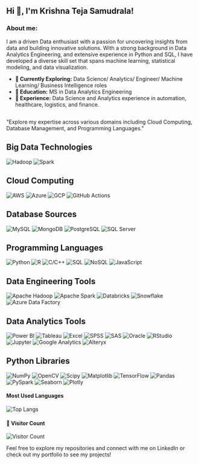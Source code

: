 ## Hi 👋, I'm Krishna Teja Samudrala! 
### About me: 
I am a driven Data enthusiast with a passion for uncovering insights from data and building innovative solutions. With a strong background in Data Analytics Engineering, and extensive experience in Python and SQL, I have developed a diverse skill set that spans machine learning, statistical modeling, and data visualization.

- **🌱 Currently Exploring:** Data Science/ Analytics/ Engineer/ Machine Learning/ Business Intelligence roles <br />
- **📓 Education:** MS in Data Analytics Engineering
- **💼 Experience:** Data Science and Analytics experience in automation, healthcare, logistics, and finance. <br />

##

"Explore my expertise across various domains including Cloud Computing, Database Management, and Programming Languages."

## Big Data Technologies

![Hadoop](https://img.shields.io/badge/-Hadoop-0078D4?logo=apache-hadoop&logoColor=white)
![Spark](https://img.shields.io/badge/-Spark-E25A1C?logo=apache-spark&logoColor=white)

## Cloud Computing

![AWS](https://img.shields.io/badge/-AWS-232F3E?logo=amazon-aws&logoColor=white)
![Azure](https://img.shields.io/badge/-Azure-0078D4?logo=microsoft-azure&logoColor=white)
![GCP](https://img.shields.io/badge/-GCP-4285F4?logo=google-cloud&logoColor=white)
![GitHub Actions](https://img.shields.io/badge/-GitHub_Actions-2088FF?logo=github-actions&logoColor=white)

## Database Sources

![MySQL](https://img.shields.io/badge/-MySQL-4479A1?logo=mysql&logoColor=white)
![MongoDB](https://img.shields.io/badge/-MongoDB-47A248?logo=mongodb&logoColor=white)
![PostgreSQL](https://img.shields.io/badge/-PostgreSQL-336791?logo=postgresql&logoColor=white)
![SQL Server](https://img.shields.io/badge/-SQL_Server-CC2927?logo=microsoft-sql-server&logoColor=white)



## Programming Languages

![Python](https://img.shields.io/badge/-Python-3776AB?logo=python&logoColor=white)
![R](https://img.shields.io/badge/-R-276DC3?logo=r&logoColor=white)
![C/C++](https://img.shields.io/badge/-C/C++-00599C?logo=c&logoColor=white)
![SQL](https://img.shields.io/badge/-SQL-4479A1?logo=mysql&logoColor=white)
![NoSQL](https://img.shields.io/badge/-NoSQL-4DB33D?logo=nosql&logoColor=white)
![JavaScript](https://img.shields.io/badge/-JavaScript-F7DF1E?logo=javascript&logoColor=black)


## Data Engineering Tools

![Apache Hadoop](https://img.shields.io/badge/-Hadoop-66CCFF?logo=apache-hadoop&logoColor=black)
![Apache Spark](https://img.shields.io/badge/-Spark-E25A1C?logo=apache-spark&logoColor=white)
![Databricks](https://img.shields.io/badge/-Databricks-FF3621?logo=databricks&logoColor=white)
![Snowflake](https://img.shields.io/badge/-Snowflake-29B5E8?logo=snowflake&logoColor=white)
![Azure Data Factory](https://img.shields.io/badge/-Azure_Data_Factory-0078D4?logo=microsoft-azure&logoColor=white)

## Data Analytics Tools

![Power BI](https://img.shields.io/badge/-Power_BI-F2C811?logo=power-bi&logoColor=black)
![Tableau](https://img.shields.io/badge/-Tableau-E97627?logo=tableau&logoColor=white)
![Excel](https://img.shields.io/badge/-Excel-217346?logo=microsoft-excel&logoColor=white)
![SPSS](https://img.shields.io/badge/-SPSS-0033A0?logo=spss&logoColor=white)
![SAS](https://img.shields.io/badge/-SAS-1E2B7C?logo=sas&logoColor=white)
![Oracle](https://img.shields.io/badge/-Oracle-F80000?logo=oracle&logoColor=white)
![RStudio](https://img.shields.io/badge/-RStudio-75AADB?logo=rstudio&logoColor=white)
![Jupyter](https://img.shields.io/badge/-Jupyter-F37626?logo=jupyter&logoColor=white)
![Google Analytics](https://img.shields.io/badge/-Google_Analytics-E37400?logo=google-analytics&logoColor=white)
![Alteryx](https://img.shields.io/badge/-Alteryx-0074BF?logo=alteryx&logoColor=white)

## Python Libraries

![NumPy](https://img.shields.io/badge/-NumPy-013243?logo=numpy&logoColor=white)
![OpenCV](https://img.shields.io/badge/-OpenCV-5C3EE8?logo=opencv&logoColor=white)
![Scipy](https://img.shields.io/badge/-Scipy-8CAAE6?logo=scipy&logoColor=white)
![Matplotlib](https://img.shields.io/badge/-Matplotlib-4169E1?logo=matplotlib&logoColor=white)
![TensorFlow](https://img.shields.io/badge/-TensorFlow-FF6F00?logo=tensorflow&logoColor=white)
![Pandas](https://img.shields.io/badge/-Pandas-150458?logo=pandas&logoColor=white)
![PySpark](https://img.shields.io/badge/-PySpark-E25A1C?logo=apache-spark&logoColor=white)
![Seaborn](https://img.shields.io/badge/-Seaborn-3776AB?logo=python&logoColor=white)
![Plotly](https://img.shields.io/badge/-Plotly-3F4F75?logo=plotly&logoColor=white)



#### Most Used Languages

![Top Langs](https://github-readme-stats.vercel.app/api/top-langs/?username=krishnateja-samudrala&layout=compact&theme=radical&langs_count=4)

#### 👀 Visitor Count

![Visitor Count](https://komarev.com/ghpvc/?username=krishnateja-samudrala&color=green&style=flat)





Feel free to explore my repositories and connect with me on LinkedIn or check out my portfolio to see my projects!

